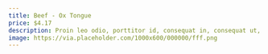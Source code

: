 ```yaml
---
title: Beef - Ox Tongue
price: $4.17
description: Proin leo odio, porttitor id, consequat in, consequat ut, nulla. Sed accumsan felis. Ut at dolor quis odio consequat varius.
image: https://via.placeholder.com/1000x600/000000/fff.png
---
```

